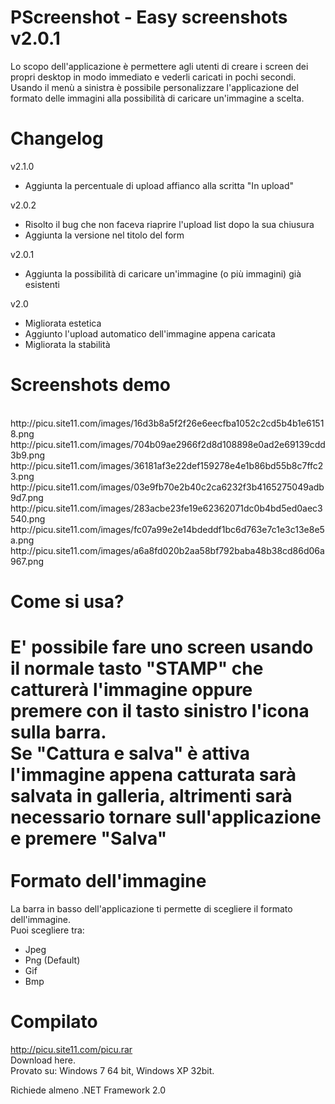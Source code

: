 PScreenshot - Easy screenshots v2.0.1
===========
Lo scopo dell'applicazione è permettere agli utenti di creare i screen dei propri desktop in modo immediato e vederli caricati in pochi secondi. <br />
Usando il menù a sinistra è possibile personalizzare l'applicazione del formato delle immagini alla possibilità di caricare un'immagine a scelta.

Changelog
===========
v2.1.0
* Aggiunta la percentuale di upload affianco alla scritta "In upload"

v2.0.2
* Risolto il bug che non faceva riaprire l'upload list dopo la sua chiusura
* Aggiunta la versione nel titolo del form

v2.0.1
* Aggiunta la possibilità di caricare un'immagine (o più immagini) già esistenti

v2.0
* Migliorata estetica
* Aggiunto l'upload automatico dell'immagine appena caricata
* Migliorata la stabilità

Screenshots demo
===========
<br />
http://picu.site11.com/images/16d3b8a5f2f26e6eecfba1052c2cd5b4b1e61518.png <br />
http://picu.site11.com/images/704b09ae2966f2d8d108898e0ad2e69139cdd3b9.png <br />
http://picu.site11.com/images/36181af3e22def159278e4e1b86bd55b8c7ffc23.png <br />
http://picu.site11.com/images/03e9fb70e2b40c2ca6232f3b4165275049adb9d7.png <br />
http://picu.site11.com/images/283acbe23fe19e62362071dc0b4bd5ed0aec3540.png <br />
http://picu.site11.com/images/fc07a99e2e14bdeddf1bc6d763e7c1e3c13e8e5a.png <br />
http://picu.site11.com/images/a6a8fd020b2aa58bf792baba48b38cd86d06a967.png <br />

Come si usa?
===========
E' possibile fare uno screen usando il normale tasto "STAMP" che catturerà l'immagine oppure premere con il tasto sinistro l'icona sulla barra.
<br />
Se "Cattura e salva" è attiva l'immagine appena catturata sarà salvata in galleria, altrimenti sarà necessario tornare sull'applicazione e premere "Salva"
<br />
<br />
Formato dell'immagine
===========
La barra in basso dell'applicazione ti permette di scegliere il formato dell'immagine. <br />
Puoi scegliere tra: <br />
* Jpeg
* Png (Default)
* Gif
* Bmp

Compilato
===========
http://picu.site11.com/picu.rar
<br />
Download here.
<br />
Provato su: Windows 7 64 bit, Windows XP 32bit.<br />

Richiede almeno .NET Framework 2.0
